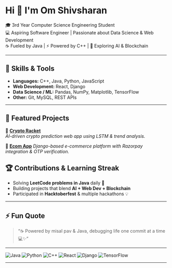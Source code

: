 # Hi 👋 I'm Om Shivsharan  

🎓 3rd Year Computer Science Engineering Student  
💻 Aspiring Software Engineer | Passionate about Data Science & Web Development  
☕ Fueled by Java | ⚡ Powered by C++ | 🧠 Exploring AI & Blockchain  

---

## 🔧 Skills & Tools  
- **Languages:** C++, Java, Python, JavaScript  
- **Web Development:** React, Django  
- **Data Science / ML:** Pandas, NumPy, Matplotlib, TensorFlow  
- **Other:** Git, MySQL, REST APIs  

---

## 📂 Featured Projects  
🌟 [**Crypto Racket**](https://github.com/OMSHIVSHARAN/CryptoRacket)  
*AI-driven crypto prediction web app using LSTM & trend analysis.*  

🛒 [**Ecom App**](https://github.com/OMSHIVSHARAN/ecom_internship)
*Django-based e-commerce platform with Razorpay integration & OTP verification.*  



## 🏆 Contributions & Learning Streak  
- Solving **LeetCode problems in Java** daily 🚀  
- Building projects that blend **AI + Web Dev + Blockchain**  
- Participated in **Hacktoberfest** & multiple hackathons 💡  

---

## ⚡ Fun Quote  
> “☕ Powered by misal pav & Java, debugging life one commit at a time 💻✨”

---

![Java](https://img.shields.io/badge/Code-Java-orange?logo=java)
![Python](https://img.shields.io/badge/Code-Python-blue?logo=python)
![C++](https://img.shields.io/badge/Code-C++-00599C?logo=cplusplus)
![React](https://img.shields.io/badge/Frontend-React-blue?logo=react)
![Django](https://img.shields.io/badge/Backend-Django-green?logo=django)
![TensorFlow](https://img.shields.io/badge/ML-TensorFlow-orange?logo=tensorflow)

---

